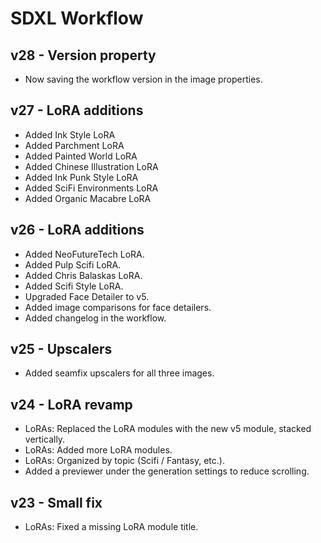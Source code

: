 # SDXL Workflow

## v28 - Version property

- Now saving the workflow version in the image properties.

## v27 - LoRA additions

- Added Ink Style LoRA
- Added Parchment LoRA
- Added Painted World LoRA
- Added Chinese Illustration LoRA
- Added Ink Punk Style LoRA
- Added SciFi Environments LoRA
- Added Organic Macabre LoRA

## v26 - LoRA additions

- Added NeoFutureTech LoRA.
- Added Pulp Scifi LoRA.
- Added Chris Balaskas LoRA.
- Added Scifi Style LoRA.
- Upgraded Face Detailer to v5.
- Added image comparisons for face detailers.
- Added changelog in the workflow.

## v25 - Upscalers 
- Added seamfix upscalers for all three images.

## v24 - LoRA revamp
- LoRAs: Replaced the LoRA modules with the new v5 module, stacked vertically.
- LoRAs: Added more LoRA modules.
- LoRAs: Organized by topic (Scifi / Fantasy, etc.).
- Added a previewer under the generation settings to reduce scrolling.

## v23 - Small fix
- LoRAs: Fixed a missing LoRA module title.
